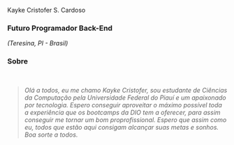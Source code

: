 <span>Kayke Cristofer S. Cardoso<span>
### Futuro Programador Back-End
<i>(Teresina, PI - Brasil)</i>

###  Sobre
<i>
<br />

> Olá a todos, eu me chamo Kayke Cristofer, sou estudante de Ciências da Computação pela Universidade Federal do Piauí e um apaixonado por tecnologia. 
Espero conseguir aproveitar o máximo possível toda a experiência que os bootcamps da DIO tem a oferecer, para assim conseguir me tornar um bom
proprofissional. Espero que assim como eu, todos que estão aqui consigam alcançar suas metas e sonhos. Boa sorte a todos.

</i>


<br />